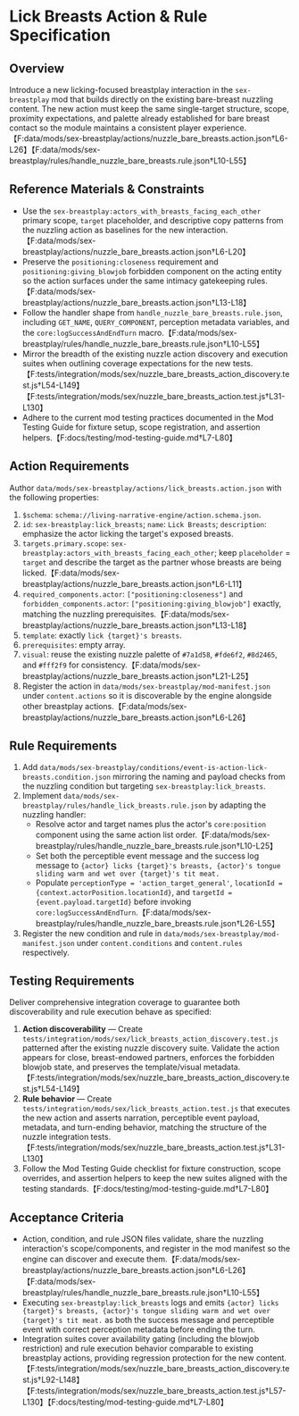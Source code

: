 # Lick Breasts Action & Rule Specification

## Overview

Introduce a new licking-focused breastplay interaction in the `sex-breastplay` mod that builds directly on the existing bare-breast nuzzling content. The new action must keep the same single-target structure, scope, proximity expectations, and palette already established for bare breast contact so the module maintains a consistent player experience.【F:data/mods/sex-breastplay/actions/nuzzle_bare_breasts.action.json†L6-L26】【F:data/mods/sex-breastplay/rules/handle_nuzzle_bare_breasts.rule.json†L10-L55】

## Reference Materials & Constraints

- Use the `sex-breastplay:actors_with_breasts_facing_each_other` primary scope, `target` placeholder, and descriptive copy patterns from the nuzzling action as baselines for the new interaction.【F:data/mods/sex-breastplay/actions/nuzzle_bare_breasts.action.json†L6-L20】
- Preserve the `positioning:closeness` requirement and `positioning:giving_blowjob` forbidden component on the acting entity so the action surfaces under the same intimacy gatekeeping rules.【F:data/mods/sex-breastplay/actions/nuzzle_bare_breasts.action.json†L13-L18】
- Follow the handler shape from `handle_nuzzle_bare_breasts.rule.json`, including `GET_NAME`, `QUERY_COMPONENT`, perception metadata variables, and the `core:logSuccessAndEndTurn` macro.【F:data/mods/sex-breastplay/rules/handle_nuzzle_bare_breasts.rule.json†L10-L55】
- Mirror the breadth of the existing nuzzle action discovery and execution suites when outlining coverage expectations for the new tests.【F:tests/integration/mods/sex/nuzzle_bare_breasts_action_discovery.test.js†L54-L149】【F:tests/integration/mods/sex/nuzzle_bare_breasts_action.test.js†L31-L130】
- Adhere to the current mod testing practices documented in the Mod Testing Guide for fixture setup, scope registration, and assertion helpers.【F:docs/testing/mod-testing-guide.md†L7-L80】

## Action Requirements

Author `data/mods/sex-breastplay/actions/lick_breasts.action.json` with the following properties:

1. `$schema`: `schema://living-narrative-engine/action.schema.json`.
2. `id`: `sex-breastplay:lick_breasts`; `name`: `Lick Breasts`; `description`: emphasize the actor licking the target's exposed breasts.
3. `targets.primary.scope`: `sex-breastplay:actors_with_breasts_facing_each_other`; keep `placeholder` = `target` and describe the target as the partner whose breasts are being licked.【F:data/mods/sex-breastplay/actions/nuzzle_bare_breasts.action.json†L6-L11】
4. `required_components.actor`: `["positioning:closeness"]` and `forbidden_components.actor`: `["positioning:giving_blowjob"]` exactly, matching the nuzzling prerequisites.【F:data/mods/sex-breastplay/actions/nuzzle_bare_breasts.action.json†L13-L18】
5. `template`: exactly `lick {target}'s breasts`.
6. `prerequisites`: empty array.
7. `visual`: reuse the existing nuzzle palette of `#7a1d58`, `#fde6f2`, `#8d2465`, and `#fff2f9` for consistency.【F:data/mods/sex-breastplay/actions/nuzzle_bare_breasts.action.json†L21-L25】
8. Register the action in `data/mods/sex-breastplay/mod-manifest.json` under `content.actions` so it is discoverable by the engine alongside other breastplay actions.【F:data/mods/sex-breastplay/actions/nuzzle_bare_breasts.action.json†L6-L26】

## Rule Requirements

1. Add `data/mods/sex-breastplay/conditions/event-is-action-lick-breasts.condition.json` mirroring the naming and payload checks from the nuzzling condition but targeting `sex-breastplay:lick_breasts`.
2. Implement `data/mods/sex-breastplay/rules/handle_lick_breasts.rule.json` by adapting the nuzzling handler:
   - Resolve actor and target names plus the actor's `core:position` component using the same action list order.【F:data/mods/sex-breastplay/rules/handle_nuzzle_bare_breasts.rule.json†L10-L25】
   - Set both the perceptible event message and the success log message to `{actor} licks {target}'s breasts, {actor}'s tongue sliding warm and wet over {target}'s tit meat.`
   - Populate `perceptionType = 'action_target_general'`, `locationId = {context.actorPosition.locationId}`, and `targetId = {event.payload.targetId}` before invoking `core:logSuccessAndEndTurn`.【F:data/mods/sex-breastplay/rules/handle_nuzzle_bare_breasts.rule.json†L26-L55】
3. Register the new condition and rule in `data/mods/sex-breastplay/mod-manifest.json` under `content.conditions` and `content.rules` respectively.

## Testing Requirements

Deliver comprehensive integration coverage to guarantee both discoverability and rule execution behave as specified:

1. **Action discoverability** — Create `tests/integration/mods/sex/lick_breasts_action_discovery.test.js` patterned after the existing nuzzle discovery suite. Validate the action appears for close, breast-endowed partners, enforces the forbidden blowjob state, and preserves the template/visual metadata.【F:tests/integration/mods/sex/nuzzle_bare_breasts_action_discovery.test.js†L54-L149】
2. **Rule behavior** — Create `tests/integration/mods/sex/lick_breasts_action.test.js` that executes the new action and asserts narration, perceptible event payload, metadata, and turn-ending behavior, matching the structure of the nuzzle integration tests.【F:tests/integration/mods/sex/nuzzle_bare_breasts_action.test.js†L31-L130】
3. Follow the Mod Testing Guide checklist for fixture construction, scope overrides, and assertion helpers to keep the new suites aligned with the testing standards.【F:docs/testing/mod-testing-guide.md†L7-L80】

## Acceptance Criteria

- Action, condition, and rule JSON files validate, share the nuzzling interaction's scope/components, and register in the mod manifest so the engine can discover and execute them.【F:data/mods/sex-breastplay/actions/nuzzle_bare_breasts.action.json†L6-L26】【F:data/mods/sex-breastplay/rules/handle_nuzzle_bare_breasts.rule.json†L10-L55】
- Executing `sex-breastplay:lick_breasts` logs and emits `{actor} licks {target}'s breasts, {actor}'s tongue sliding warm and wet over {target}'s tit meat.` as both the success message and perceptible event with correct perception metadata before ending the turn.
- Integration suites cover availability gating (including the blowjob restriction) and rule execution behavior comparable to existing breastplay actions, providing regression protection for the new content.【F:tests/integration/mods/sex/nuzzle_bare_breasts_action_discovery.test.js†L92-L148】【F:tests/integration/mods/sex/nuzzle_bare_breasts_action.test.js†L57-L130】【F:docs/testing/mod-testing-guide.md†L7-L80】
